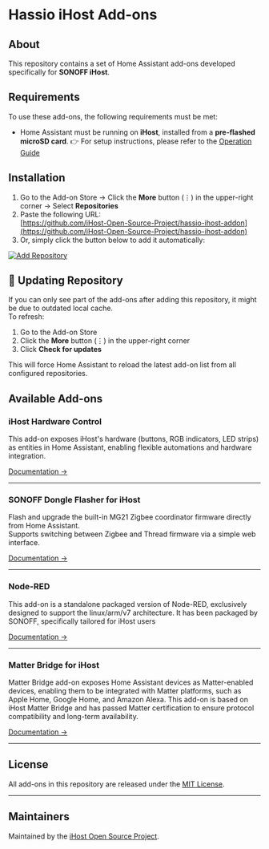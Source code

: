 # Hassio iHost Add-ons

## About
This repository contains a set of Home Assistant add-ons developed specifically for **SONOFF iHost**.

## Requirements
To use these add-ons, the following requirements must be met:

* Home Assistant must be running on **iHost**, installed from a **pre-flashed microSD card**.
  👉 For setup instructions, please refer to the [Operation Guide](https://github.com/iHost-Open-Source-Project/ha-operating-system?tab=readme-ov-file#readme)


## Installation
1. Go to the Add-on Store → Click the **More** button (⋮) in the upper-right corner → Select **Repositories**  
2. Paste the following URL:  
   [https://github.com/iHost-Open-Source-Project/hassio-ihost-addon](https://github.com/iHost-Open-Source-Project/hassio-ihost-addon)  
3. Or, simply click the button below to add it automatically:

[![Add Repository](https://my.home-assistant.io/badges/supervisor_add_addon_repository.svg)](https://my.home-assistant.io/redirect/supervisor_add_addon_repository/?repository_url=https%3A%2F%2Fgithub.com%2FiHost-Open-Source-Project%2Fhassio-ihost-addon)

## 🔄 Updating Repository

If you can only see part of the add-ons after adding this repository, it might be due to outdated local cache.  
To refresh:

1. Go to the Add-on Store  
2. Click the **More** button (⋮) in the upper-right corner  
3. Click **Check for updates**

This will force Home Assistant to reload the latest add-on list from all configured repositories.

## Available Add-ons

### iHost Hardware Control

This add-on exposes iHost's hardware (buttons, RGB indicators, LED strips) as entities in Home Assistant, enabling flexible automations and hardware integration.

[Documentation →](https://github.com/iHost-Open-Source-Project/hassio-ihost-addon/blob/master/hassio-ihost-hardware-control/DOCS.md)

---

### SONOFF Dongle Flasher for iHost

Flash and upgrade the built-in MG21 Zigbee coordinator firmware directly from Home Assistant.  
Supports switching between Zigbee and Thread firmware via a simple web interface.

[Documentation →](https://github.com/iHost-Open-Source-Project/hassio-ihost-addon/blob/master/hassio-ihost-sonoff-dongle-flasher/DOCS.md)

---
### Node-RED

This add-on is a standalone packaged version of Node-RED, exclusively designed to support the linux/arm/v7 architecture. It has been packaged by SONOFF, specifically tailored for iHost users

[Documentation →](https://github.com/iHost-Open-Source-Project/hassio-ihost-addon/blob/master/hassio-ihost-node-red/README.md)

---

### Matter Bridge for iHost

Matter Bridge add-on exposes Home Assistant devices as Matter-enabled devices, enabling them to be integrated with Matter platforms, such as Apple Home, Google Home, and Amazon Alexa. This add-on is based on iHost Matter Bridge and has passed Matter certification to ensure protocol compatibility and long-term availability.

[Documentation →](https://github.com/iHost-Open-Source-Project/hassio-ihost-addon/blob/master/hassio-ihost-matter-bridge-addon/README.md)

---

## License

All add-ons in this repository are released under the [MIT License](./LICENSE).

---

## Maintainers

Maintained by the [iHost Open Source Project](https://github.com/iHost-Open-Source-Project).

